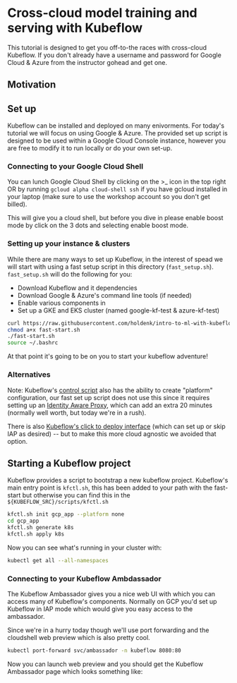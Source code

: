 # Cross-cloud model training and serving with Kubeflow

This tutorial is designed to get you off-to-the races with cross-cloud Kubeflow.
If you don't already have a username and password for Google Cloud & Azure from the instructor gohead and get one.

## Motivation


## Set up

Kubeflow can be installed and deployed on many enivorments.
For today's tutorial we will focus on using Google & Azure.
The provided set up script is designed to be used within a Google Cloud Console instance, however you are free to modify it to run locally or do your own set-up.

### Connecting to your Google Cloud Shell

You can lunch Google Cloud Shell by clicking on the >_ icon in the top right OR by running `gcloud alpha cloud-shell ssh` if you have gcloud installed in your laptop (make sure to use the workshop account so you don't get billed).


This will give you a cloud shell, but before you dive in please enable boost mode by click on the 3 dots and selecting enable boost mode.


### Setting up your instance & clusters

While there are many ways to set up Kubeflow, in the interest of spead we will start with using a fast setup script in this directory (`fast_setup.sh`).
`fast_setup.sh` will do the following for you:

* Download Kubeflow and it dependencies
* Download Google & Azure's command line tools (if needed)
* Enable various components in 
* Set up a GKE and EKS cluster (named google-kf-test & azure-kf-test)


```bash
curl https://raw.githubusercontent.com/holdenk/intro-to-ml-with-kubeflow-examples/multi-cloud/multi-cloud/fast-start.sh -o fast-start.sh
chmod a+x fast-start.sh
./fast-start.sh
source ~/.bashrc
```

At that point it's going to be on you to start your kubeflow adventure!

### Alternatives

Note: Kubeflow's [control script](https://github.com/kubeflow/kubeflow/blob/master/scripts/kfctl.sh) also has the ability to create "platform" configuration, our fast set up script does not use this since it requires setting up an [Identity Aware Proxy](https://cloud.google.com/iap/docs/), which can add an extra 20 minutes (normally well worth, but today we're in a rush).


There is also [Kubeflow's click to deploy interface](https://deploy.kubeflow.cloud/#/deploy) (which can set up or skip IAP as desired) -- but to make this more cloud agnostic we avoided that option.

## Starting a Kubeflow project

Kubeflow provides a script to bootstrap a new kubeflow project. Kubeflow's main entry point is `kfctl.sh`, this has been added to your path with the fast-start but otherwise you can find this in the `${KUBEFLOW_SRC}/scripts/kfctl.sh`

```bash
kfctl.sh init gcp_app --platform none
cd gcp_app
kfctl.sh generate k8s
kfctl.sh apply k8s
```

Now you can see what's running in your cluster with:

```bash
kubectl get all --all-namespaces
```

### Connecting to your Kubeflow Ambdassador

The Kubeflow Ambassador gives you a nice web UI with which you can access many of Kubeflow's components.
Normally on GCP you'd set up Kubeflow in IAP mode which would give you easy access to the ambassador.

Since we're in a hurry today though we'll use port forwarding and the cloudshell web preview which is also pretty cool.

```bash
kubectl port-forward svc/ambassador -n kubeflow 8080:80
```

Now you can launch web preview and you should get the Kubeflow Ambassador page which looks something like:


